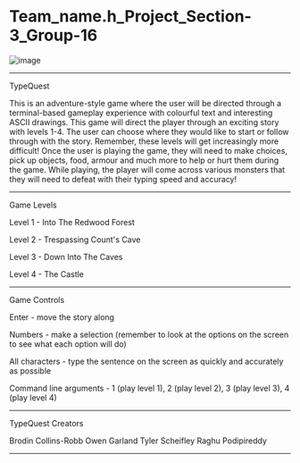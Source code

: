 # Team_name.h_Project_Section-3_Group-16

![image](https://user-images.githubusercontent.com/85836332/161178488-8d2c5922-0773-4f3c-9eee-d0a35847ae0a.png)


---------------------------------------------------------------------------------------------------------------------
TypeQuest

This is an adventure-style game where the user will be directed through a terminal-based gameplay experience with colourful text and interesting ASCII drawings. This game will direct the player through an exciting story with levels 1-4. The user can choose where they would like to start or follow through with the story. Remember, these levels will get increasingly more difficult! Once the user is playing the game, they will need to make choices, pick up objects, food, armour and much more to help or hurt them during the game. While playing, the player will come across various monsters that they will need to defeat with their typing speed and accuracy! 

---------------------------------------------------------------------------------------------------------------------
Game Levels

Level 1 - Into The Redwood Forest

Level 2 - Trespassing Count's Cave

Level 3 - Down Into The Caves

Level 4 - The Castle

---------------------------------------------------------------------------------------------------------------------
Game Controls 

Enter - move the story along

Numbers - make a selection (remember to look at the options on the screen to see what each option will do)

All characters - type the sentence on the screen as quickly and accurately as possible

Command line arguments - 1 (play level 1), 2 (play level 2), 3 (play level 3), 4 (play level 4)

---------------------------------------------------------------------------------------------------------------------
TypeQuest Creators 

Brodin Collins-Robb
Owen Garland
Tyler Scheifley
Raghu Podipireddy

---------------------------------------------------------------------------------------------------------------------

